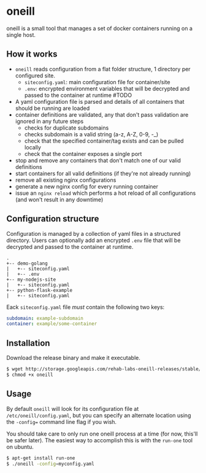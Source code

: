 oneill
======

oneill is a small tool that manages a set of docker containers running on a single host.


## How it works

- `oneill` reads configuration from a flat folder structure, 1 directory per
  configured site.
    - `siteconfig.yaml`: main configuration file for container/site
    - `.env`: encrypted environment variables that will be decrypted and
      passed to the container at runtime #TODO
- A yaml configuration file is parsed and details of all containers that
  should be running are loaded
- container definitions are validated, any that don't pass validation are
  ignored in any future steps
    - checks for duplicate subdomains
    - checks subdomain is a valid string (a-z, A-Z, 0-9, -_)
    - check that the specified container/tag exists and can be pulled locally
    - check that the container exposes a single port
- stop and remove any containers that don't match one of our valid definitions
- start containers for all valid definitions (if they're not already running)
- remove all existing nginx configurations
- generate a new nginx config for every running container
- issue an `nginx reload` which performs a hot reload of all configurations
  (and won't result in any downtime)


## Configuration structure

Configuration is managed by a collection of yaml files in a structured
directory. Users can optionally add an encrypted `.env` file that will be
decrypted and passed to the container at runtime.


```
.
+-- demo-golang
|   +-- siteconfig.yaml
|   +-- .env
+-- my-nodejs-site
|   +-- siteconfig.yaml
+-- python-flask-example
|   +-- siteconfig.yaml
```

Eack `siteconfig.yaml` file *must* contain the following two keys:

```yaml
subdomain: example-subdomain
container: example/some-container
```


## Installation

Download the release binary and make it executable.

```bash
$ wget http://storage.googleapis.com/rehab-labs-oneill-releases/stable/oneill
$ chmod +x oneill
```


## Usage

By default `oneill` will look for its configuration file at
`/etc/oneill/config.yaml`, but you can specify an alternate location using the
`-config=` command line flag if you wish.

You should take care to only run one oneill process at a time (for now,
this'll be safer later). The easiest way to accomplish this is with the
`run-one` tool on ubuntu.

```bash
$ apt-get install run-one
$ ./oneill -config=myconfig.yaml

